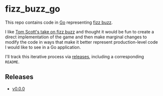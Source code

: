 # fizz_buzz_go

This repo contains code in [Go](https://go.dev/) representing [fizz buzz](https://en.wikipedia.org/wiki/Fizz_buzz).

I like [Tom Scott's take on fizz buzz](https://www.youtube.com/watch?v=QPZ0pIK_wsc) and thought it would be fun to
create a direct implementation of the game and then make marginal changes to modify the code in ways that make it better
represent production-level code I would like to see in a Go application.

I'll track this iterative process via [releases](https://github.com/ojhermann/fizz_buzz_go/releases), including a
corresponding `README`.

## Releases

- [v0.0.0](READ_ME/v0-0-0.md)
